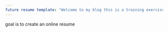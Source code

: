 ```yaml
---
future resume template: "Welcome to my blog this is a training exercise"
---
```


goal is to create an online resume
